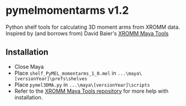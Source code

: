 # pymelmomentarms v1.2

Python shelf tools for calculating 3D moment arms from XROMM data. Inspired by (and borrows from) David Baier's [XROMM Maya Tools](https://bitbucket.org/xromm/xromm_mayatools/)

## Installation

- Close Maya
- Place `shelf_PyMEL_momentarms_1_0.mel` in `...\maya\[versionYear]\prefs\shelves`
- Place `pymel3DMA.py` in `...\maya\[versionYear]\scripts`
- Refer to the [XROMM Maya Tools repository](https://bitbucket.org/xromm/xromm_mayatools) for more help with installation.
